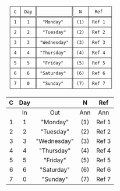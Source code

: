 ```text
 ┌───┬─────╥─────────────╥─────┬────────┐
 │ C │ Day ║             ║  N  │  Ref   │
 ╞═══╪═════╬═════════════╬═════╪════════╡
 │ 1 │  1  ║  "Monday"   ║ (1) │ Ref 1  │
 ├───┼─────╫─────────────╫─────┼────────┤
 │ 2 │  2  ║  "Tuesday"  ║ (2) │ Ref 2  │
 ├───┼─────╫─────────────╫─────┼────────┤
 │ 3 │  3  ║ "Wednesday" ║ (3) │ Ref 3  │
 ├───┼─────╫─────────────╫─────┼────────┤
 │ 4 │  4  ║ "Thursday"  ║ (4) │ Ref 4  │
 ├───┼─────╫─────────────╫─────┼────────┤
 │ 5 │  5  ║  "Friday"   ║ (5) │ Ref 5  │
 ├───┼─────╫─────────────╫─────┼────────┤
 │ 6 │  6  ║ "Saturday"  ║ (6) │ Ref 6  │
 ├───┼─────╫─────────────╫─────┼────────┤
 │ 7 │  0  ║  "Sunday"   ║ (7) │ Ref 7  │
 └───┴─────╨─────────────╨─────┴────────┘
```

| C | Day |             |  N  |  Ref  |
|:-:|:---:|:-----------:|:---:|:-----:|
|   | In  |     Out     | Ann |  Ann  |
| 1 |  1  |  "Monday"   | (1) | Ref 1 |
| 2 |  2  |  "Tuesday"  | (2) | Ref 2 |
| 3 |  3  | "Wednesday" | (3) | Ref 3 |
| 4 |  4  | "Thursday"  | (4) | Ref 4 |
| 5 |  5  |  "Friday"   | (5) | Ref 5 |
| 6 |  6  | "Saturday"  | (6) | Ref 6 |
| 7 |  0  |  "Sunday"   | (7) | Ref 7 |
